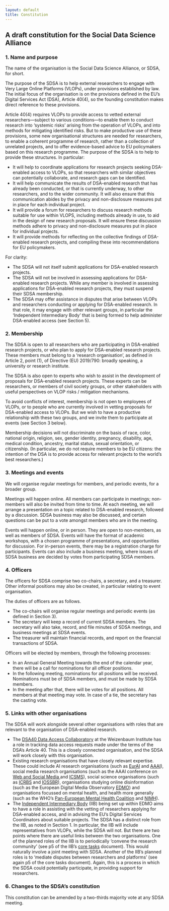 ```yaml
---
layout: default
title: Constitution
---
```


## A draft constitution for the Social Data Science Alliance

### 1. Name and purpose

The name of the organisation is the Social Data Science Alliance, or SDSA, for short. 

The purpose of the SDSA is to help external researchers to engage with Very Large Online Platforms (VLOPs), under provisions established by law. The initial focus of the organisation is on the provisions defined in the EU’s Digital Services Act (DSA), Article 40(4), so the founding constitution makes direct reference to these provisions. 

Article 40(4) requires VLOPs to provide access to vetted external researchers—subject to various conditions—to enable them to conduct research into ‘systemic risks’ arising from the operation of VLOPs, and into methods for mitigating identified risks. But to make productive use of these provisions, some new organisational structures are needed for researchers, to enable a coherent programme of research, rather than a collection of unrelated projects, and to offer evidence-based advice to EU policymakers based on this research programme. The purpose of the SDSA is to help to provide these structures. In particular: 
- It will help to coordinate applications for research projects seeking DSA-enabled access to VLOPs, so that researchers with similar objectives can potentially collaborate, and research gaps can be identified.  
- It will help communicate the results of DSA-enabled research that has already been conducted, or that is currently underway, to other researchers, and to the wider community. It will also ensure that this communication abides by the privacy and non-disclosure measures put in place for each individual project. 
- It will provide a forum for researchers to discuss research methods suitable for use within VLOPS, including methods already in use, to aid in the design of new research proposals. It will ensure these discussion methods adhere to privacy and non-disclosure measures put in place for individual projects. 
- It will provide methods for reflecting on the collective findings of DSA-enabled research projects, and compiling these into recommendations for EU policymakers. 

For clarity:
- The SDSA will not itself submit applications for DSA-enabled research projects. 
- The SDSA will not be involved in assessing applications for DSA-enabled research projects. While any member is involved in assessing applications for DSA-enabled research projects, they must suspend their SDSA membership. 
- The SDSA may offer assistance in disputes that arise between VLOPs and researchers conducting or applying for DSA-enabled research. In that role, it may engage with other relevant groups, in particular the ‘Independent Intermediary Body’ that is being formed to help administer DSA-enabled access (see Section 5). 

### 2. Membership
The SDSA is open to all researchers who are participating in DSA-enabled research projects, or who plan to apply for DSA-enabled research projects. These members must belong to a ‘research organisation’, as defined in Article 2, point (1), of Directive (EU) 2019/790: broadly speaking, a university or research institute. 

The SDSA is also open to experts who wish to assist in the development of proposals for DSA-enabled research projects. These experts can be researchers, or members of civil society groups, or other stakeholders with useful perspectives on VLOP risks / mitigation mechanisms. 

To avoid conflicts of interest, membership is not open to employees of VLOPs, or to people who are currently involved in vetting proposals for DSA-enabled access to VLOPs. But we wish to have a productive relationship with these two groups, and we invite them to participate at events (see Section 3 below). 

Membership decisions will not discriminate on the basis of race, color, national origin, religion, sex, gender identity, pregnancy, disability, age, medical condition, ancestry, marital status, sexual orientation, or citizenship. (In particular, we do not require members to be EU citizens: the intention of the DSA is to provide access for relevant projects to the world’s best researchers.) 

### 3. Meetings and events 
We will organise regular meetings for members, and periodic events, for a broader group. 

Meetings will happen online. All members can participate in meetings; non-members will also be invited from time to time. At each meeting, we will arrange a presentation on a topic related to DSA-enabled research, followed by a discussion. SDSA business may also be discussed, and certain questions can be put to a vote amongst members who are in the meeting. 

Events will happen online, or in person. They are open to non-members, as well as members of SDSA. Events will have the format of academic workshops, with a chosen programme of presentations, and opportunities for discussion. For in-person events, there may be a registration charge for participants. Events can also include a business meeting, where issues of SDSA business are decided by votes from participating SDSA members. 

### 4. Officers
The officers for SDSA comprise two co-chairs, a secretary, and a treasurer. Other informal positions may also be created, in particular relating to event organisation. 

The duties of officers are as follows. 
- The co-chairs will organise regular meetings and periodic events (as defined in Section 3). 
- The secretary will keep a record of current SDSA members. The secretary will also take, record, and file minutes of SDSA meetings, and business meetings at SDSA events. 
- The treasurer will maintain financial records, and report on the financial transactions of SDSA. 

Officers will be elected by members, through the following processes: 
- In an Annual General Meeting towards the end of the calendar year, there will be a call for nominations for all officer positions. 
- In the following meeting, nominations for all positions will be received. Nominations must be of SDSA members, and must be made by SDSA members. 
- In the meeting after that, there will be votes for all positions. All members at that meeting may vote. In case of a tie, the secretary has the casting vote. 

### 5. Links with other organisations
The SDSA will work alongside several other organisations with roles that are relevant to the organisation of DSA-enabled research. 
- The <a href="https://dsa40collaboratory.eu/">DSA40 Data Access Collaboratory</a> at the Weizenbaum Institute has a role in tracking data access requests made under the terms of the DSA’s Article 40. This is a closely connected organisation, and the SDSA will work closely with this organisation. 
- Existing research organisations that have closely relevant expertise. These could include AI research organisations (such as <a href="https://eurai.org">EurAI</a> and <a href="https://aaai.org">AAAI</a>), social media research organisations (such as the AAAI conference on <a href="https://www.icwsm.org/2024/index.html/">Web and Social Media </a>and <a href="https://socialmediaandsociety.org/about/">ICSMS</a>), social science organisations (such as [ICRBS](https://www.icrbs.org/) and [IOSSBR](https://www.iossbr.com/)), organisations studying online disinformation (such as the European Digital Media Observatory [EDMO](https://edmo.eu/)) and organisations focussed on mental health, and health more generally (such as the WHO’s [Pan-European Mental Health Coalition](https://www.who.int/europe/initiatives/the-pan-european-mental-health-coalition) and [NIMH](https://www.nimh.nih.gov/)). 
- The [Independent Intermediary Body](https://edmo.eu/edmo-news/launch-of-the-edmo-working-group-for-the-creation-of-an-independent-intermediary-body-to-support-research-on-digital-platforms/) (IIB) being set up within EDMO aims to have a role in assisting with the vetting of researchers applying for DSA-enabled access, and in advising the EU’s Digital Services Coordinators about suitable projects. The SDSA has a distinct role from the IIB, as noted in Section 1. In particular, the IIB will include representatives from VLOPs, while the SDSA will not. But there are two points where there are useful links between the two organisations. One of the planned roles of the IIB is to periodically ‘convene the research community’ (see p5 of the IIB’s [core tasks](https://edmo.eu/wp-content/uploads/2023/09/Creating-an-Independent-Intermediary-Body-to-Facilitate-Platform-Research69.pdf) document). This would naturally involve a joint meeting with SDSA. Another of the IIB’s planned roles is to ‘mediate disputes between researchers and platforms’ (see again p5 of the core tasks document). Again, this is a process in which the SDSA could potentially participate, in providing support for researchers. 

### 6. Changes to the SDSA’s constitution
This constitution can be amended by a two-thirds majority vote at any SDSA meeting. 
